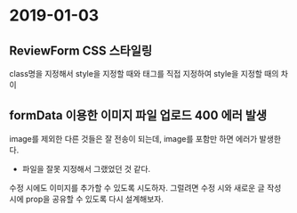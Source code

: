 # 2019-01-03

## ReviewForm CSS 스타일링 

class명을 지정해서 style을 지정할 때와 태그를 직접 지정하여 style을 지정할 때의 차이


## formData 이용한 이미지 파일 업로드 400 에러 발생 

image를 제외한 다른 것들은 잘 전송이 되는데, image를 포함만 하면 에러가 발생한다. 
- 파일을 잘못 지정해서 그랬었던 것 같다. 

수정 시에도 이미지를 추가할 수 있도록 시도하자.
그럴려면 수정 시와 새로운 글 작성 시에 prop을 공유할 수 있도록 다시 설계해보자.

